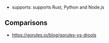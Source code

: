 
- supports: supports Rust, Python and Node.js

## Comparisons

- https://gorules.io/blog/gorules-vs-drools
